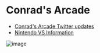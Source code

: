 # Conrad's Arcade

- [Conrad's Arcade Twitter updates](https://twitter.com/search?q=%23conradsarcade&src=typed_query&f=live)
- [Nintendo VS Information](NintendoVS.md)

![image](images/IMG_20200807_213649.jpg)
